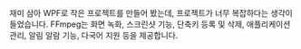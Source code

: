 재미 삼아 WPF로 작은 프로젝트를 만들어 봤는데, 프로젝트가 너무 복잡하다는 생각이 들었습니다. FFmpeg는 화면 녹화, 스크린샷 기능, 단축키 등록 및 삭제, 애플리케이션 관리, 알림 알람 기능, 다국어 지원 등을 제공합니다.
